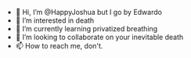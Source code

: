 - 👋 Hi, I’m @HappyJoshua but I go by Edwardo
- 👀 I’m interested in death
- 🌱 I’m currently learning privatized breathing
- 💞️ I’m looking to collaborate on your inevitable death
- 📫 How to reach me, don't.

